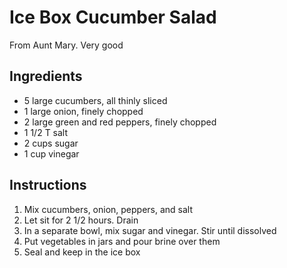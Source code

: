 # Ice Box Cucumber Salad

From Aunt Mary. Very good

## Ingredients

- 5 large cucumbers, all thinly sliced
- 1 large onion, finely chopped
- 2 large green and red peppers, finely chopped
- 1 1/2 T salt
- 2 cups sugar
- 1 cup vinegar

## Instructions

1. Mix cucumbers, onion, peppers, and salt
2. Let sit for 2 1/2 hours. Drain
3. In a separate bowl, mix sugar and vinegar. Stir until dissolved
4. Put vegetables in jars and pour brine over them
5. Seal and keep in the ice box
